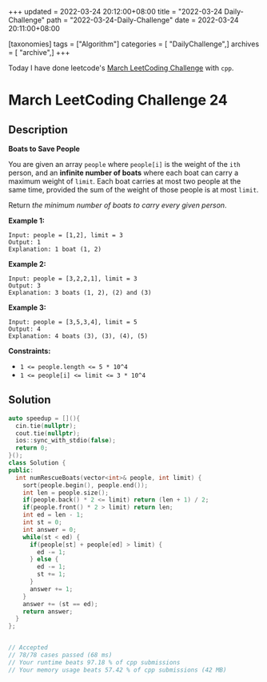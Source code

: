 +++
updated = 2022-03-24 20:12:00+08:00
title = "2022-03-24 Daily-Challenge"
path = "2022-03-24-Daily-Challenge"
date = 2022-03-24 20:11:00+08:00

[taxonomies]
tags = ["Algorithm"]
categories = [ "DailyChallenge",]
archives = [ "archive",]
+++

Today I have done leetcode's [March LeetCoding Challenge](https://leetcode.com/problems/boats-to-save-people/) with `cpp`.

<!-- more -->

# March LeetCoding Challenge 24

## Description

**Boats to Save People**

You are given an array `people` where `people[i]` is the weight of the `ith` person, and an **infinite number of boats** where each boat can carry a maximum weight of `limit`. Each boat carries at most two people at the same time, provided the sum of the weight of those people is at most `limit`.

Return *the minimum number of boats to carry every given person*.

 

**Example 1:**

```
Input: people = [1,2], limit = 3
Output: 1
Explanation: 1 boat (1, 2)
```

**Example 2:**

```
Input: people = [3,2,2,1], limit = 3
Output: 3
Explanation: 3 boats (1, 2), (2) and (3)
```

**Example 3:**

```
Input: people = [3,5,3,4], limit = 5
Output: 4
Explanation: 4 boats (3), (3), (4), (5)
```

 

**Constraints:**

- `1 <= people.length <= 5 * 10^4`
- `1 <= people[i] <= limit <= 3 * 10^4`

## Solution

``` cpp
auto speedup = [](){
  cin.tie(nullptr);
  cout.tie(nullptr);
  ios::sync_with_stdio(false);
  return 0;
}();
class Solution {
public:
  int numRescueBoats(vector<int>& people, int limit) {
    sort(people.begin(), people.end());
    int len = people.size();
    if(people.back() * 2 <= limit) return (len + 1) / 2;
    if(people.front() * 2 > limit) return len;
    int ed = len - 1;
    int st = 0;
    int answer = 0;
    while(st < ed) {
      if(people[st] + people[ed] > limit) {
        ed -= 1;
      } else {
        ed -= 1;
        st += 1;
      }
      answer += 1;
    }
    answer += (st == ed);
    return answer;
  }
};


// Accepted
// 78/78 cases passed (68 ms)
// Your runtime beats 97.18 % of cpp submissions
// Your memory usage beats 57.42 % of cpp submissions (42 MB)
```
